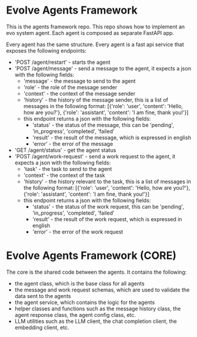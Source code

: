 # Evolve Agents Framework

This is the agents framework repo. This repo shows how to implement an evo system agent. Each agent is composed as separate FastAPI app. 

Every agent has the same structure. Every agent is a fast api service that exposes the following endpoints:

- 'POST /agent/restart' - starts the agent
- 'POST /agent/message' - send a message to the agent, it expects a json with the following fields:
    - 'message' - the message to send to the agent
    - 'role' - the role of the message sender
    - 'context' - the context of the message sender
    - 'history' - the history of the message sender, this is a list of messages in the following format: [{'role': 'user', 'content': 'Hello, how are you?'}, {'role': 'assistant', 'content': 'I am fine, thank you!'}]
    - this endpoint returns a json with the following fields:
        - 'status' - the status of the message, this can be 'pending', 'in_progress', 'completed', 'failed'
        - 'result' - the result of the message, which is expressed in english
        - 'error' - the error of the message
- 'GET /agent/status' - get the agent status
- 'POST /agent/work-request' - send a work request to the agent, it expects a json with the following fields:
    - 'task' - the task to send to the agent
    - 'context' - the context of the task
    - 'history' - the history relevant to the task, this is a list of messages in the following format: [{'role': 'user', 'content': 'Hello, how are you?'}, {'role': 'assistant', 'content': 'I am fine, thank you!'}]
    - this endpoint returns a json with the following fields:
        - 'status' - the status of the work request, this can be 'pending', 'in_progress', 'completed', 'failed'
        - 'result' - the result of the work request, which is expressed in english
        - 'error' - the error of the work request


# Evolve Agents Framework (CORE)
The core is the shared code between the agents. It contains the following:
- the agent class, which is the base class for all agents
- the message and work request schemas, which are used to validate the data sent to the agents
- the agent service, which contains the logic for the agents    
- helper classes and functions such as the message history class, the agent response class, the agent config class, etc.
- LLM utilities such as the LLM client, the chat completion client, the embedding client, etc.



